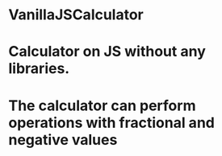 # VanillaJSCalculator

# Calculator on JS without any libraries. 

# The calculator can perform operations with fractional and negative values
